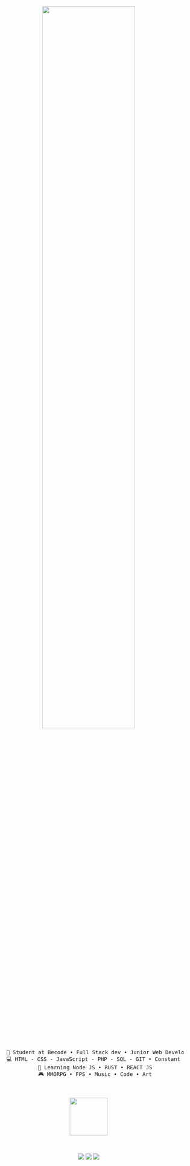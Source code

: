 <div align="center">

<img src="https://readme-typing-svg.demolab.com?font=Inconsolata&weight=500&size=50&duration=4000&pause=300&color=33DAFF&center=true&vCenter=true&multiline=true&repeat=false&random=false&width=1300&height=140&lines=Hello%2C;+I'm+Marvin%2C+a+Junior+Developper+at+Becode+Charleroi" width="70%" />
<br><br>
<pre>
    💼 Student at Becode • Full Stack dev • Junior Web Developer
    💻 HTML - CSS - JavaScript - PHP - SQL - GIT • Constant Learner 
    📖 Learning Node JS • RUST • REACT JS
    🎮 MMORPG • FPS • Music • Code • Art
</pre>
<br><br>
<img src="https://github.com/marvinseran/marvinseran/assets/124906642/99492313-69d0-4613-9f42-49f3f44772ad" height="100" />
<br><br><br>
    
[![](https://img.shields.io/badge/linkedin-0a66c2)](https://www.linkedin.com/in/marvin-seran/)
[![](https://img.shields.io/badge/codewars-EC330A)](https://www.codewars.com/users/marvinseran)
[![](https://img.shields.io/badge/hackerrank-3DEC0A)](https://www.hackerrank.com/profile/marvinseran)

</div>

